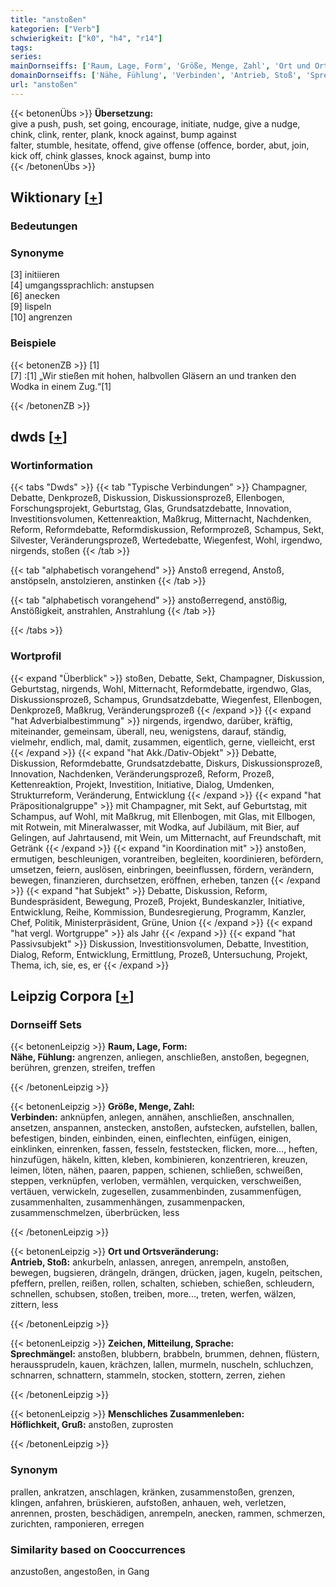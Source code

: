 ```yaml
---
title: "anstoßen"
kategorien: ["Verb"]
schwierigkeit: ["k0", "h4", "r14"]
tags:
series:
mainDornseiffs: ['Raum, Lage, Form', 'Größe, Menge, Zahl', 'Ort und Ortsveränderung', 'Zeichen, Mitteilung, Sprache', 'Menschliches Zusammenleben']
domainDornseiffs: ['Nähe, Fühlung', 'Verbinden', 'Antrieb, Stoß', 'Sprechmängel', 'Höflichkeit, Gruß']
url: "anstoßen"
---
```


{{< betonenÜbs >}}
**Übersetzung:**  
give a push, push, set going, encourage, initiate, nudge, give a nudge, chink, clink, renter, plank, knock against, bump against  
falter, stumble, hesitate, offend, give offense (offence, border, abut, join, kick off, chink  glasses, knock against, bump into  
{{< /betonenÜbs >}}

## Wiktionary [[+](https://de.wiktionary.org/wiki/anstoßen)]

### Bedeutungen

### Synonyme
[3] initiieren  
[4] umgangssprachlich: anstupsen  
[6] anecken  
[9] lispeln  
[10] angrenzen  

### Beispiele
{{< betonenZB >}}
[1]  
[7] :[1] „Wir stießen mit hohen, halbvollen Gläsern an und tranken den Wodka in einem Zug.“[1]  

{{< /betonenZB >}}


## dwds [[+](https://www.dwds.de/wb/anstoßen)]

### Wortinformation
{{< tabs "Dwds" >}}
{{< tab "Typische Verbindungen" >}}
Champagner, Debatte, Denkprozeß, Diskussion, Diskussionsprozeß, Ellenbogen, Forschungsprojekt, Geburtstag, Glas, Grundsatzdebatte, Innovation, Investitionsvolumen, Kettenreaktion, Maßkrug, Mitternacht, Nachdenken, Reform, Reformdebatte, Reformdiskussion, Reformprozeß, Schampus, Sekt, Silvester, Veränderungsprozeß, Wertedebatte, Wiegenfest, Wohl, irgendwo, nirgends, stoßen
{{< /tab >}}

{{< tab "alphabetisch vorangehend" >}}
Anstoß erregend, Anstoß, anstöpseln, anstolzieren, anstinken
{{< /tab >}}

{{< tab "alphabetisch vorangehend" >}}
anstoßerregend, anstößig, Anstößigkeit, anstrahlen, Anstrahlung
{{< /tab >}}

{{< /tabs >}}

### Wortprofil
{{< expand "Überblick" >}} stoßen, Debatte, Sekt, Champagner, Diskussion, Geburtstag, nirgends, Wohl, Mitternacht, Reformdebatte, irgendwo, Glas, Diskussionsprozeß, Schampus, Grundsatzdebatte, Wiegenfest, Ellenbogen, Denkprozeß, Maßkrug, Veränderungsprozeß {{< /expand >}}
{{< expand "hat Adverbialbestimmung" >}} nirgends, irgendwo, darüber, kräftig, miteinander, gemeinsam, überall, neu, wenigstens, darauf, ständig, vielmehr, endlich, mal, damit, zusammen, eigentlich, gerne, vielleicht, erst {{< /expand >}}
{{< expand "hat Akk./Dativ-Objekt" >}} Debatte, Diskussion, Reformdebatte, Grundsatzdebatte, Diskurs, Diskussionsprozeß, Innovation, Nachdenken, Veränderungsprozeß, Reform, Prozeß, Kettenreaktion, Projekt, Investition, Initiative, Dialog, Umdenken, Strukturreform, Veränderung, Entwicklung {{< /expand >}}
{{< expand "hat Präpositionalgruppe" >}} mit Champagner, mit Sekt, auf Geburtstag, mit Schampus, auf Wohl, mit Maßkrug, mit Ellenbogen, mit Glas, mit Ellbogen, mit Rotwein, mit Mineralwasser, mit Wodka, auf Jubiläum, mit Bier, auf Gelingen, auf Jahrtausend, mit Wein, um Mitternacht, auf Freundschaft, mit Getränk {{< /expand >}}
{{< expand "in Koordination mit" >}} anstoßen, ermutigen, beschleunigen, vorantreiben, begleiten, koordinieren, befördern, umsetzen, feiern, auslösen, einbringen, beeinflussen, fördern, verändern, bewegen, finanzieren, durchsetzen, eröffnen, erheben, tanzen {{< /expand >}}
{{< expand "hat Subjekt" >}} Debatte, Diskussion, Reform, Bundespräsident, Bewegung, Prozeß, Projekt, Bundeskanzler, Initiative, Entwicklung, Reihe, Kommission, Bundesregierung, Programm, Kanzler, Chef, Politik, Ministerpräsident, Grüne, Union {{< /expand >}}
{{< expand "hat vergl. Wortgruppe" >}} als Jahr {{< /expand >}}
{{< expand "hat Passivsubjekt" >}} Diskussion, Investitionsvolumen, Debatte, Investition, Dialog, Reform, Entwicklung, Ermittlung, Prozeß, Untersuchung, Projekt, Thema, ich, sie, es, er {{< /expand >}}

## Leipzig Corpora [[+](https://corpora.uni-leipzig.de/en/res?word=anstoßen&corpusId=deu_newscrawl-public_2018)]

### Dornseiff Sets
{{< betonenLeipzig >}}
**Raum, Lage, Form:**  
**Nähe, Fühlung:** angrenzen, anliegen, anschließen, anstoßen, begegnen, berühren, grenzen, streifen, treffen  

{{< /betonenLeipzig >}}


{{< betonenLeipzig >}}
**Größe, Menge, Zahl:**  
**Verbinden:** anknüpfen, anlegen, annähen, anschließen, anschnallen, ansetzen, anspannen, anstecken, anstoßen, aufstecken, aufstellen, ballen, befestigen, binden, einbinden, einen, einflechten, einfügen, einigen, einklinken, einrenken, fassen, fesseln, feststecken, flicken, more..., heften, hinzufügen, häkeln, kitten, kleben, kombinieren, konzentrieren, kreuzen, leimen, löten, nähen, paaren, pappen, schienen, schließen, schweißen, steppen, verknüpfen, verloben, vermählen, verquicken, verschweißen, vertäuen, verwickeln, zugesellen, zusammenbinden, zusammenfügen, zusammenhalten, zusammenhängen, zusammenpacken, zusammenschmelzen, überbrücken, less  

{{< /betonenLeipzig >}}


{{< betonenLeipzig >}}
**Ort und Ortsveränderung:**  
**Antrieb, Stoß:** ankurbeln, anlassen, anregen, anrempeln, anstoßen, bewegen, bugsieren, drängeln, drängen, drücken, jagen, kugeln, peitschen, pfeffern, prellen, reißen, rollen, schalten, schieben, schießen, schleudern, schnellen, schubsen, stoßen, treiben, more..., treten, werfen, wälzen, zittern, less  

{{< /betonenLeipzig >}}


{{< betonenLeipzig >}}
**Zeichen, Mitteilung, Sprache:**  
**Sprechmängel:** anstoßen, blubbern, brabbeln, brummen, dehnen, flüstern, heraussprudeln, kauen, krächzen, lallen, murmeln, nuscheln, schluchzen, schnarren, schnattern, stammeln, stocken, stottern, zerren, ziehen  

{{< /betonenLeipzig >}}


{{< betonenLeipzig >}}
**Menschliches Zusammenleben:**  
**Höflichkeit, Gruß:** anstoßen, zuprosten  

{{< /betonenLeipzig >}}

### Synonym
prallen, ankratzen, anschlagen, kränken, zusammenstoßen, grenzen, klingen, anfahren, brüskieren, aufstoßen, anhauen, weh, verletzen, anrennen, prosten, beschädigen, anrempeln, anecken, rammen, schmerzen, zurichten, ramponieren, erregen


### Similarity based on Cooccurrences
anzustoßen, angestoßen, in Gang

